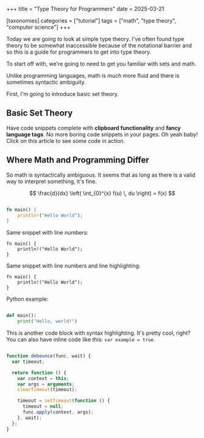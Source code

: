 +++
title = "Type Theory for Programmers"
date = 2025-03-21

[taxonomies]
categories = ["tutorial"]
tags = ["math", "type theory", "computer science"]
+++

Today we are going to look at simple type theory. I've often found type theory
to be somewhat inaccessible because of the notational barrier and so this is a
guide for programmers to get into type theory.

To start off with, we're going to need to get you familiar with sets and math.

Unlike programming languages, math is much more fluid and there is sometimes syntactic ambiguity.

First, I'm going to introduce basic set theory.

## Basic Set Theory

Have code snippets complete with **clipboard functionality** and **fancy
language tags**. No more boring code snippets in your pages. Oh yeah baby! Click
on this article to see some code in action.

## Where Math and Programming Differ

So math is syntactically ambiguous. It seems that as long as there is a valid way to interpret something, it's fine.



<!-- more -->

$$
\frac{d}{dx} \left( \int_{0}^{x} f(u) \, du \right) = f(x)
$$

```rust

fn main() {
    println!("Hello World");
}
```

Same snippet with line numbers:

```rust,linenos
fn main() {
    println!("Hello World");
}
```

Same snippet with line numbers and line highlighting:

```rust,hl_lines=2,linenos
fn main() {
    println!("Hello World");
}
```

Python example:

```python

def main():
    print("Hello, world!")
```

This is another code block with syntax highlighting. It's pretty cool, right?
You can also have inline code like this: `var example = true`.

<!-- prettier-ignore-->
```js

function debounce(func, wait) {
  var timeout;

  return function () {
    var context = this;
    var args = arguments;
    clearTimeout(timeout);

    timeout = setTimeout(function () {
      timeout = null;
      func.apply(context, args);
    }, wait);
  };
}
```
